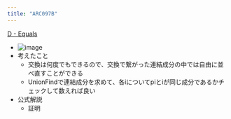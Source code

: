 ```yaml
---
title: "ARC097B"
---
```


[D - Equals](https://atcoder.jp/contests/arc097/tasks/arc097_b)
- ![image](https://gyazo.com/12b2768f38990be7bdb5dd3a2aaf087f/thumb/1000)
- 考えたこと
    - 交換は何度でもできるので、交換で繋がった連結成分の中では自由に並べ直すことができる
    - UnionFindで連結成分を求めて、各iについてpiとiが同じ成分であるかチェックして数えれば良い
- 公式解説
    - 証明
